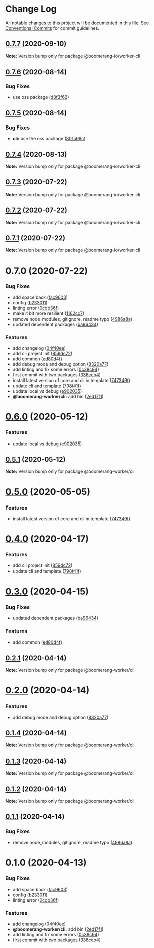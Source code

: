 # Change Log

All notable changes to this project will be documented in this file.
See [Conventional Commits](https://conventionalcommits.org) for commit guidelines.

## [0.7.7](https://github.com/boomerang-io/boomerang.worker.main/compare/@boomerang-io/worker-cli@0.7.6...@boomerang-io/worker-cli@0.7.7) (2020-09-10)

**Note:** Version bump only for package @boomerang-io/worker-cli

## [0.7.6](https://github.com/boomerang-io/boomerang.worker.main/compare/@boomerang-io/worker-cli@0.7.5...@boomerang-io/worker-cli@0.7.6) (2020-08-14)

### Bug Fixes

- use oss package ([d8f3f62](https://github.com/boomerang-io/boomerang.worker.main/commit/d8f3f62adb2fb26605d438e46d9a7dba7448f569))

## [0.7.5](https://github.com/boomerang-io/boomerang.worker.main/compare/@boomerang-io/worker-cli@0.7.4...@boomerang-io/worker-cli@0.7.5) (2020-08-14)

### Bug Fixes

- **cli:** use the oss package ([801598c](https://github.com/boomerang-io/boomerang.worker.main/commit/801598cf7a35e6b43b1f19ce3081c15d723f9778))

## [0.7.4](https://github.com/boomerang-io/boomerang.worker.main/compare/@boomerang-io/worker-cli@0.7.3...@boomerang-io/worker-cli@0.7.4) (2020-08-13)

**Note:** Version bump only for package @boomerang-io/worker-cli

## [0.7.3](https://github.com/boomerang-io/boomerang.worker.main/compare/@boomerang-io/worker-cli@0.7.2...@boomerang-io/worker-cli@0.7.3) (2020-07-22)

**Note:** Version bump only for package @boomerang-io/worker-cli

## [0.7.2](https://github.com/boomerang-io/boomerang.worker.main/compare/@boomerang-io/worker-cli@0.7.1...@boomerang-io/worker-cli@0.7.2) (2020-07-22)

**Note:** Version bump only for package @boomerang-io/worker-cli

## [0.7.1](https://github.com/boomerang-io/boomerang.worker.main/compare/@boomerang-io/worker-cli@0.7.0...@boomerang-io/worker-cli@0.7.1) (2020-07-22)

**Note:** Version bump only for package @boomerang-io/worker-cli

# 0.7.0 (2020-07-22)

### Bug Fixes

- add space back ([fac9603](https://github.com/boomerang-io/boomerang.worker.main/commit/fac96037762ec864051a47899748a65409272ad8))
- config ([b233011](https://github.com/boomerang-io/boomerang.worker.main/commit/b23301103c7a065fc20461fe6d6208f6399cba07))
- linting error ([0cdb36f](https://github.com/boomerang-io/boomerang.worker.main/commit/0cdb36f835b419aa1cc48fc49134cb7f24cb04c3))
- make it bit more resilient ([1162cc7](https://github.com/boomerang-io/boomerang.worker.main/commit/1162cc7d5084d945e16dc14d025c64462f6421a2))
- remove node_modules, gitignore, readme typo ([4986a8a](https://github.com/boomerang-io/boomerang.worker.main/commit/4986a8a51c76b4d1da9387e4fa3d9b7f91571d80))
- updated dependent packages ([ba96434](https://github.com/boomerang-io/boomerang.worker.main/commit/ba964341d1d833cafdd18573af8afd3f1ff40a79))

### Features

- add changelog ([04f40ee](https://github.com/boomerang-io/boomerang.worker.main/commit/04f40eecf60610486abd0775f9de5c6e6b7989ac))
- add cli project init ([859dc72](https://github.com/boomerang-io/boomerang.worker.main/commit/859dc72555ab7df171bd3bead612ecb82f3bdb77))
- add common ([ed80d4f](https://github.com/boomerang-io/boomerang.worker.main/commit/ed80d4f5b467e0d73ecb9cefcb287ad7aad21539))
- add debug mode and debug option ([8320a77](https://github.com/boomerang-io/boomerang.worker.main/commit/8320a770f40f418a2fcb005fb18bc9326c59bf67))
- add linting and fix some errors ([0c38c94](https://github.com/boomerang-io/boomerang.worker.main/commit/0c38c9416702638389ea28ed114383e34ba7dc32))
- first commit with two packages ([336ccb4](https://github.com/boomerang-io/boomerang.worker.main/commit/336ccb4d3649a36e07ff2caeffdd8b8d2385132b))
- install latest version of core and cli in template ([747349f](https://github.com/boomerang-io/boomerang.worker.main/commit/747349fbe89e6aaecdab17095a095227c0713ab5))
- update cli and template ([798f41f](https://github.com/boomerang-io/boomerang.worker.main/commit/798f41f33c0880765ef2348609b234849024f6c6))
- update local vs debug ([e902035](https://github.com/boomerang-io/boomerang.worker.main/commit/e902035a34e9daac5054442e0ba5f1e7cb44656c))
- **@boomerang-worker/cli:** add bin ([2ed17f1](https://github.com/boomerang-io/boomerang.worker.main/commit/2ed17f11fa698d935d8af09633e0cac3d7a78af4))

# [0.6.0](https://github.ibm.com/Boomerang/boomerang.worker.base/compare/@boomerang-worker/cli@0.5.1...@boomerang-worker/cli@0.6.0) (2020-05-12)

### Features

- update local vs debug ([e902035](https://github.ibm.com/Boomerang/boomerang.worker.base/commit/e902035a34e9daac5054442e0ba5f1e7cb44656c))

## [0.5.1](https://github.ibm.com/Boomerang/boomerang.worker.base/compare/@boomerang-worker/cli@0.5.0...@boomerang-worker/cli@0.5.1) (2020-05-12)

**Note:** Version bump only for package @boomerang-worker/cli

# [0.5.0](https://github.ibm.com/Boomerang/boomerang.worker.base/compare/@boomerang-worker/cli@0.4.0...@boomerang-worker/cli@0.5.0) (2020-05-05)

### Features

- install latest version of core and cli in template ([747349f](https://github.ibm.com/Boomerang/boomerang.worker.base/commit/747349fbe89e6aaecdab17095a095227c0713ab5))

# [0.4.0](https://github.ibm.com/Boomerang/boomerang.worker.base/compare/@boomerang-worker/cli@0.3.0...@boomerang-worker/cli@0.4.0) (2020-04-17)

### Features

- add cli project init ([859dc72](https://github.ibm.com/Boomerang/boomerang.worker.base/commit/859dc72555ab7df171bd3bead612ecb82f3bdb77))
- update cli and template ([798f41f](https://github.ibm.com/Boomerang/boomerang.worker.base/commit/798f41f33c0880765ef2348609b234849024f6c6))

# [0.3.0](https://github.ibm.com/Boomerang/boomerang.worker.base/compare/@boomerang-worker/cli@0.2.1...@boomerang-worker/cli@0.3.0) (2020-04-15)

### Bug Fixes

- updated dependent packages ([ba96434](https://github.ibm.com/Boomerang/boomerang.worker.base/commit/ba964341d1d833cafdd18573af8afd3f1ff40a79))

### Features

- add common ([ed80d4f](https://github.ibm.com/Boomerang/boomerang.worker.base/commit/ed80d4f5b467e0d73ecb9cefcb287ad7aad21539))

## [0.2.1](https://github.ibm.com/Boomerang/boomerang.worker.base/compare/@boomerang-worker/cli@0.2.0...@boomerang-worker/cli@0.2.1) (2020-04-14)

**Note:** Version bump only for package @boomerang-worker/cli

# [0.2.0](https://github.ibm.com/Boomerang/boomerang.worker.base/compare/@boomerang-worker/cli@0.1.4...@boomerang-worker/cli@0.2.0) (2020-04-14)

### Features

- add debug mode and debug option ([8320a77](https://github.ibm.com/Boomerang/boomerang.worker.base/commit/8320a770f40f418a2fcb005fb18bc9326c59bf67))

## [0.1.4](https://github.ibm.com/Boomerang/boomerang.worker.base/compare/@boomerang-worker/cli@0.1.3...@boomerang-worker/cli@0.1.4) (2020-04-14)

**Note:** Version bump only for package @boomerang-worker/cli

## [0.1.3](https://github.ibm.com/Boomerang/boomerang.worker.base/compare/@boomerang-worker/cli@0.1.2...@boomerang-worker/cli@0.1.3) (2020-04-14)

**Note:** Version bump only for package @boomerang-worker/cli

## [0.1.2](https://github.ibm.com/Boomerang/boomerang.worker.base/compare/@boomerang-worker/cli@0.1.1...@boomerang-worker/cli@0.1.2) (2020-04-14)

**Note:** Version bump only for package @boomerang-worker/cli

## [0.1.1](https://github.ibm.com/Boomerang/boomerang.worker.base/compare/@boomerang-worker/cli@0.1.0...@boomerang-worker/cli@0.1.1) (2020-04-14)

### Bug Fixes

- remove node_modules, gitignore, readme typo ([4986a8a](https://github.ibm.com/Boomerang/boomerang.worker.base/commit/4986a8a51c76b4d1da9387e4fa3d9b7f91571d80))

# 0.1.0 (2020-04-13)

### Bug Fixes

- add space back ([fac9603](https://github.ibm.com/Boomerang/boomerang.worker.base/commit/fac96037762ec864051a47899748a65409272ad8))
- config ([b233011](https://github.ibm.com/Boomerang/boomerang.worker.base/commit/b23301103c7a065fc20461fe6d6208f6399cba07))
- linting error ([0cdb36f](https://github.ibm.com/Boomerang/boomerang.worker.base/commit/0cdb36f835b419aa1cc48fc49134cb7f24cb04c3))

### Features

- add changelog ([04f40ee](https://github.ibm.com/Boomerang/boomerang.worker.base/commit/04f40eecf60610486abd0775f9de5c6e6b7989ac))
- **@boomerang-worker/cli:** add bin ([2ed17f1](https://github.ibm.com/Boomerang/boomerang.worker.base/commit/2ed17f11fa698d935d8af09633e0cac3d7a78af4))
- add linting and fix some errors ([0c38c94](https://github.ibm.com/Boomerang/boomerang.worker.base/commit/0c38c9416702638389ea28ed114383e34ba7dc32))
- first commit with two packages ([336ccb4](https://github.ibm.com/Boomerang/boomerang.worker.base/commit/336ccb4d3649a36e07ff2caeffdd8b8d2385132b))
